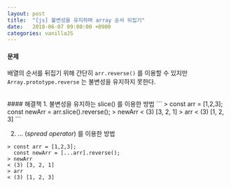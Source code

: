 ```yaml
---
layout: post
title:  "[js] 불변성을 유지하며 array 순서 뒤집기"
date:   2018-06-07 09:00:00 +0900
categories: vanillaJS
---
```

#### 문제
배열의 순서를 뒤집기 위해 간단히 `arr.reverse()` 를 이용할 수 있지만 `Array.prototype.reverse` 는 불변성을 유지하지 못한다.


<br>
#### 해결책
1. 불변성을 유지하는 slice() 를 이용한 방법
```
> const arr = [1,2,3];
  const newArr = arr.slice().reverse();
> newArr
< (3) [3, 2, 1]
> arr
< (3) [1, 2, 3]
```

2. ... (_spread operator_) 를 이용한 방법
```
> const arr = [1,2,3];
  const newArr = [...arr].reverse();
> newArr
< (3) [3, 2, 1]
> arr
< (3) [1, 2, 3]
```